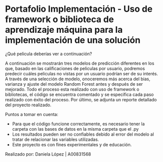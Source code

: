 # Portafolio Implementación - Uso de framework o biblioteca de aprendizaje máquina para la implementación de una solución

¿Qué pelicula deberías ver a continuación?

A continuación se mostrarán tres modelos de predicción diferentes en los que, basado en las calificaciones de peliculas por usuario, podremos predecir cuáles peliculas no vistas por un usuario podrían ser de su interés. A través de una selección de modelo, onoceremos más acerca del bias, varianza y ajuste del modelo Random Forest antes y después de ser mejorado. Todo el proceso esta realizado con uso de framework o bibliotecas, el código se encuentra comentado y se especifica cada paso realizado con éxito del proceso. Por último, se adjunta un reporte detallado del proyecto realizado.

Puntos a tomar en cuenta:
- Para que el código funcione correctamente, es necesario tener la carpeta con las bases de datos en la misma carpeta que el .py
- Los resultados pueden ser no confiables debido al error del modelo al tratar de relacionar las variables utilizadas.
- Este proyecto es con fines experimentales y de educación.

Realizado por: Daniela López | A00831568
